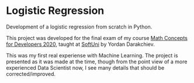 # Logistic Regression
Development of a logistic regression from scratch in Python.

This project was developed for the final exam of my course [Math Concepts for Developers 2020](https://softuni.bg/trainings/2778/math-concepts-for-developers-february-2020), taught at [SoftUni](https://softuni.bg/) by Yordan Darakchiev. 

This was my first real experiense with Machine Learning. The project is presented as it was made at the time, though from the point view of a more experienced Data Scientist now, I see many details that should be corrected/improved.
